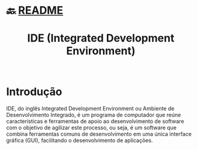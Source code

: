 # :back: [README](../../../README.md#web-development)

<h1 align="center">
    IDE (Integrated Development Environment)
</h1> 

<br>

# Introdução
IDE, do inglês Integrated Development Environment ou Ambiente de Desenvolvimento Integrado, é um programa de computador que reúne características e ferramentas de apoio ao desenvolvimento de software com o objetivo de agilizar este processo, ou seja, é um software que combina ferramentas comuns de desenvolvimento em uma única interface gráfica (GUI), facilitando o desenvolvimento de aplicações.